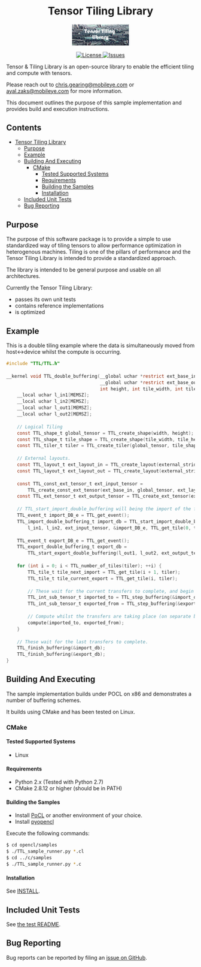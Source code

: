 <h1 align="center">Tensor Tiling Library</h1>
<p align="center">
  <img width="30%" src="doc/tensor_tiling_library.png" />
</p>
<p align="center">
  <a href="https://opensource.org/licenses/Apache-2.0">
    <img src="https://img.shields.io/badge/license-Apache%20-blue.svg" alt="License">
  </a>
  <a href="https://github.com/KhronosGroup/OpenCL-TTL/issues">
    <img src="https://img.shields.io/github/issues/KhronosGroup/OpenCL-TTL" alt="Issues">
  </a>
</p>

Tensor & Tiling Library is an open-source library to enable the efficient tiling and compute with tensors.

Please reach out to chris.gearing@mobileye.com or ayal.zaks@mobileye.com for more information.

This document outlines the purpose of this sample implementation and provides build and execution instructions.

## Contents <!-- omit in toc -->

- [Tensor Tiling Library](#tensor-tiling-library)
  - [Purpose](#purpose)
  - [Example](#example)
  - [Building And Executing](#building-and-executing)
    - [CMake](#cmake)
      - [Tested Supported Systems](#tested-supported-systems)
      - [Requirements](#requirements)
      - [Building the Samples](#building-the-samples)
      - [Installation](#installation)
  - [Included Unit Tests](#included-unit-tests)
  - [Bug Reporting](#bug-reporting)

## Purpose

The purpose of this software package is to provide a simple to use standardized way of tiling tensors to allow performance optimization in heterogenous machines. Tiling is one of the pillars of performance and the Tensor Tiling Library is intended to provide a standardized approach.

The library is intended to be general purpose and usable on all architectures.

Currently the Tensor Tiling Library:

* passes its own unit tests
* contains reference implementations
* is optimized

## Example

This is a double tiling example where the data is simultaneously moved from host<->device whilst the
compute is occurring.

```c
#include "TTL/TTL.h"

__kernel void TTL_double_buffering(__global uchar *restrict ext_base_in, int external_stride_in,
                                   __global uchar *restrict ext_base_out, int external_stride_out, int width,
                                   int height, int tile_width, int tile_height) {
    __local uchar l_in1[MEMSZ];
    __local uchar l_in2[MEMSZ];
    __local uchar l_out1[MEMSZ];
    __local uchar l_out2[MEMSZ];

    // Logical Tiling
    const TTL_shape_t global_tensor = TTL_create_shape(width, height);
    const TTL_shape_t tile_shape = TTL_create_shape(tile_width, tile_height);
    const TTL_tiler_t tiler = TTL_create_tiler(global_tensor, tile_shape);

    // External layouts.
    const TTL_layout_t ext_layout_in = TTL_create_layout(external_stride_in);
    const TTL_layout_t ext_layout_out = TTL_create_layout(external_stride_out);

    const TTL_const_ext_tensor_t ext_input_tensor =
        TTL_create_const_ext_tensor(ext_base_in, global_tensor, ext_layout_in);
    const TTL_ext_tensor_t ext_output_tensor = TTL_create_ext_tensor(ext_base_out, global_tensor, ext_layout_out);

    // TTL_start_import_double_buffering will being the import of the first tile
    TTL_event_t import_DB_e = TTL_get_event();
    TTL_import_double_buffering_t import_db = TTL_start_import_double_buffering(
        l_in1, l_in2, ext_input_tensor, &import_DB_e, TTL_get_tile(0, tiler));

    TTL_event_t export_DB_e = TTL_get_event();
    TTL_export_double_buffering_t export_db =
        TTL_start_export_double_buffering(l_out1, l_out2, ext_output_tensor, &export_DB_e);

    for (int i = 0; i < TTL_number_of_tiles(tiler); ++i) {
        TTL_tile_t tile_next_import = TTL_get_tile(i + 1, tiler);
        TTL_tile_t tile_current_export = TTL_get_tile(i, tiler);

        // These wait for the current transfers to complete, and begin the next
        TTL_int_sub_tensor_t imported_to = TTL_step_buffering(&import_db, tile_next_import);
        TTL_int_sub_tensor_t exported_from = TTL_step_buffering(&export_db, tile_current_export);

        // Compute whilst the transfers are taking place (on separate buffers)
        compute(imported_to, exported_from);
    }

    // These wait for the last transfers to complete.
    TTL_finish_buffering(&import_db);
    TTL_finish_buffering(&export_db);
}
```

## Building And Executing

The sample implementation builds under POCL on x86 and demonstrates a number of buffering schemes.

It builds using CMake and has been tested on Linux.

### CMake

#### Tested Supported Systems

* Linux

#### Requirements

* Python 2.x (Tested with Python 2.7)
* CMake 2.8.12 or higher (should be in PATH)

#### Building the Samples

- Install [PoCL](http://portablecl.org/docs/html/install.html) or another environment of your choice.
- Install [pyopencl](https://pypi.org/project/pyopencl/)

Execute the following commands:

```sh
$ cd opencl/samples
$ ./TTL_sample_runner.py *.cl
$ cd ../c/samples
$ ./TTL_sample_runner.py *.c
```

#### Installation

See [INSTALL](./INSTALL).

## Included Unit Tests

See [the test README](./opencl/test/).


## Bug Reporting

Bug reports can be reported by filing an [issue on GitHub](https://github.com/KhronosGroup/OpenCL-TTL/issues).
